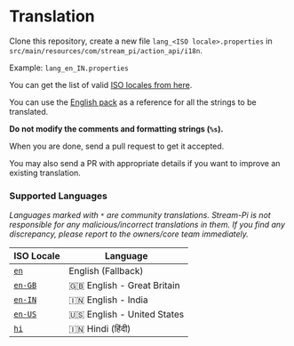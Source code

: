 # Translation

Clone this repository, create a new file `lang_<ISO locale>.properties` in `src/main/resources/com/stream_pi/action_api/i18n`. 

Example: `lang_en_IN.properties`

You can get the list of valid [ISO locales from here](https://docs.oracle.com/cd/E13214_01/wli/docs92/xref/xqisocodes.html).

You can use the [English pack][fallback-locale] as a reference for all the strings to be translated. 

**Do not modify the comments and formatting strings (`%s`).**

When you are done, send a pull request to get it accepted.

You may also send a PR with appropriate details if you want to improve an existing translation.


### Supported Languages

*Languages marked with `*` are community translations. Stream-Pi is not responsible for any malicious/incorrect translations in them. If you find any discrepancy, please report to the owners/core team immediately.*

| ISO Locale                | Language |
| ------------------------- | ----------- |
| [`en`][fallback-locale]   | English (Fallback)           |
| [`en-GB`][en-GB]          | 🇬🇧 English - Great Britain  |
| [`en-IN`][en-IN]          | 🇮🇳 English - India         |
| [`en-US`][en-US]          | 🇺🇸 English - United States         |
| [`hi`][hi]                | 🇮🇳 Hindi (हिंदी)            |



[fallback-locale]: https://github.com/stream-pi/action-api/blob/master/src/main/resources/com/stream_pi/action_api/i18n/lang_en.properties
[en-GB]: https://github.com/stream-pi/action-api/blob/master/src/main/resources/com/stream_pi/action_api/i18n/lang_en_GB.properties
[en-IN]: https://github.com/stream-pi/action-api/blob/master/src/main/resources/com/stream_pi/action_api/i18n/lang_en_IN.properties
[en-US]: https://github.com/stream-pi/action-api/blob/master/src/main/resources/com/stream_pi/action_api/i18n/lang_en_US.properties
[hi]: https://github.com/stream-pi/action-api/blob/master/src/main/resources/com/stream_pi/action_api/i18n/lang_hi.properties
